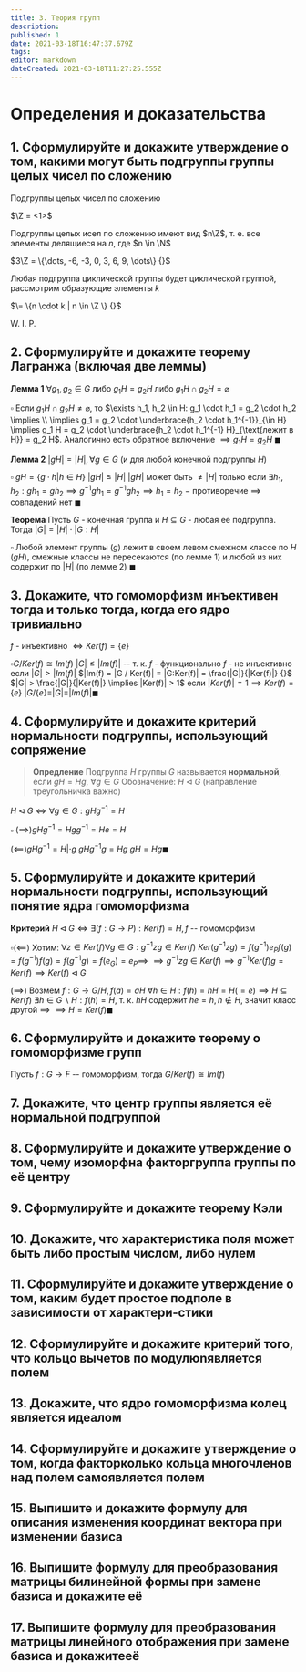 ```yaml
---
title: 3. Теория групп
description: 
published: 1
date: 2021-03-18T16:47:37.679Z
tags: 
editor: markdown
dateCreated: 2021-03-18T11:27:25.555Z
---
```


# Определения и доказательства
## 1. Сформулируйте и докажите утверждение о том, какими могут быть подгруппы группы целых чисел по сложению
Подгруппы целых чисел по сложению

$\Z = <1>$

Подгруппы целых исел по сложению имеют вид $n\Z$, т. е. все элементы делящиеся на $n$, где $n \in \N$

$3\Z = \{\dots, -6, -3, 0, 3, 6, 9, \dots\} {}$

Любая подгруппа циклической группы будет циклической группой, рассмотрим образующие элементы $k$

$\= \{n \cdot k | n \in \Z \} {}$

W. I. P.

## 2. Сформулируйте и докажите теорему Лагранжа (включая две леммы)
**Лемма 1** $\forall g_1, g_2 \in G$ либо $g_1 H = g_2 H$ либо $g_1 H \cap g_2 H = \varnothing$

$\square$ Если $g_1 H \cap g_2 H \not= \varnothing$, то $\exists h_1, h_2 \in H: g_1 \cdot h_1 = g_2 \cdot h_2 \implies \\
\implies g_1 = g_2 \cdot \underbrace{h_2 \cdot h_1^{-1}}_{\in H} 
\implies g_1 H = g_2 \cdot \underbrace{h_2 \cdot h_1^{-1} H}_{\text{лежит в H}} = g_2 H$. 
Аналогично есть обратное включение $\implies g_1 H = g_2 H \ \blacksquare$

**Лемма 2** $|gH| = |H|, \forall g \in G$ (и для любой конечной подгруппы $H$)

$\square\ gH = \{g \cdot h | h \in H\} {}$
$|gH| \le |H|$
$|gH|$ может быть $\ne |H|$ только если $\exists h_1,h_2: gh_1 = gh_2 \implies g^{-1} g h_1 = g^{-1} g h_2 \implies h_1 = h_2$ $-$ противоречие $\implies$ совпадений нет $\blacksquare$

**Теорема** Пусть $G$ - конечная группа и $H \subseteq G$ - любая ее подгруппа. Тогда $|G| = |H| \cdot |G:H|$

$\square$ Любой элемент группы ($g$) лежит в своем левом смежном классе по $H$ ($gH$), смежные классы не пересекаются (по лемме 1) и любой из них содержит по $|H|$ (по лемме 2) $\blacksquare$

## 3. Докажите, что гомоморфизм инъективен тогда и только тогда, когда его ядро тривиально
$f$ - инъективно $\iff Ker(f) = \{e\} {}$

$\square G / Ker(f) \cong Im(f)$
$|G| \le |Im(f)|$ -- т. к. $f$ - функционально
$f$ - не инъективно если $|G| > |Im(f)|$
$|Im(f) = |G / Ker(f)| = |G:Ker(f)| = \frac{|G|}{|Ker(f)|} {}$
$|G| > \frac{|G|}{|Ker(f)|} \implies |Ker(f)| > 1$
если $|Ker(f)| = 1 \implies Ker(f) = \{e\} {}$
$|G/\{e\} = |G| = |Im(f)| \blacksquare$

## 4. Сформулируйте и докажите критерий нормальности подгруппы, использующий сопряжение
> **Опредление** Подгруппа $H$ группы $G$ назвывается **нормальной**, если $gH = Hg$, $\forall g \in G$
> Обозначение: $H \lhd G$ (направление треугольничка важно)

$H \lhd G \iff \forall g \in G: gHg^{-1} = H$

$\square$ $(\implies) gHg^{-1} = Hgg^{-1} = He = H$

$(\impliedby)gHg^{-1} = H | \cdot g$
$gHg^{-1}g = Hg$
$gH = Hg \blacksquare$


## 5. Сформулируйте и докажите критерий нормальности подгруппы, использующий понятие ядра гомоморфизма
**Критерий** $H \lhd G \iff \exists (f: G \to P): Ker(f) = H, f$ -- гомоморфизм

$\square (\impliedby)$
Хотим: $\forall z \in Ker(f) \forall g \in G: g^{-1}zg \in Ker(f)$
$Ker(g^{-1}zg) = f(g^{-1})e_Pf(g) = f(g^{-1}) f(g) = f(g^{-1}g) = f(e_G) = e_P \implies$
$\implies g^{-1}zg \in Ker(f) \implies g^{-1}Ker(f)g = Ker(f) \implies Ker(f) \lhd G$

$(\implies)$
Возмем $f: G \to G/H, f(a) = aH$
$\forall h \in H: f(h) = hH = H (=e) \implies H \subseteq Ker(f)$
$\nexists h \in G \smallsetminus H: f(h) = H$, т. к. $hH$ содержит $he = h, h \notin H$, значит класс другой $\implies$
$\implies H = Ker(f) \blacksquare$

## 6. Сформулируйте и докажите теорему о гомоморфизме групп
Пусть $f: G \to F$ -- гомоморфизм, тогда
$G / Ker(f) \cong Im(f)$

## 7. Докажите, что центр группы является её нормальной подгруппой

## 8. Сформулируйте и докажите утверждение о том, чему изоморфна факторгруппа группы по её центру

## 9. Сформулируйте и докажите теорему Кэли

## 10. Докажите, что характеристика поля может быть либо простым числом, либо нулем

## 11. Сформулируйте и докажите утверждение о том, каким будет простое подполе в зависимости от характери-стики

## 12. Сформулируйте и докажите критерий того, что кольцо вычетов по модулюnявляется полем

## 13. Докажите, что ядро гомоморфизма колец является идеалом

## 14. Сформулируйте и докажите утверждение о том, когда факторколько кольца многочленов над полем самоявляется полем

## 15. Выпишите и докажите формулу для описания изменения координат вектора при изменении базиса

## 16. Выпишите формулу для преобразования матрицы билинейной формы при замене базиса и докажите её

## 17. Выпишите формулу для преобразования матрицы линейного отображения при замене базиса и докажитееё